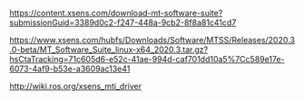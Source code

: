 


https://content.xsens.com/download-mt-software-suite?submissionGuid=3389d0c2-f247-448a-9cb2-8f8a81c41cd7


https://www.xsens.com/hubfs/Downloads/Software/MTSS/Releases/2020.3.0-beta/MT_Software_Suite_linux-x64_2020.3.tar.gz?hsCtaTracking=71c605d6-e52c-41ae-994d-caf701dd10a5%7Cc589e17e-6073-4af9-b53e-a3609ac13e41

http://wiki.ros.org/xsens_mti_driver